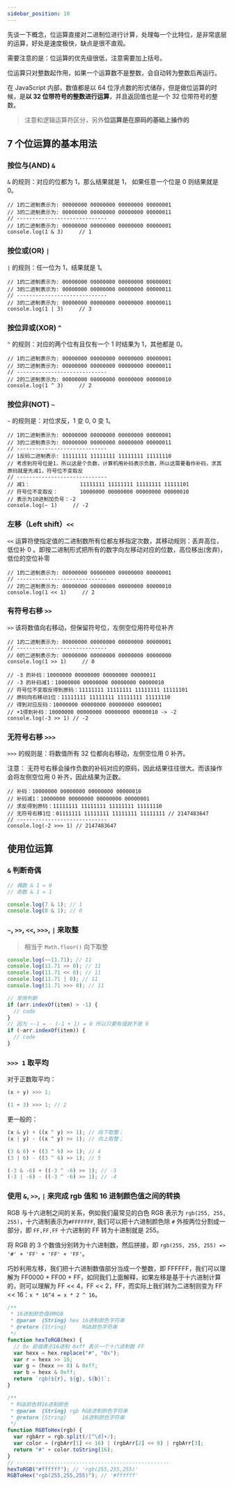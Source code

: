 ```yaml
---
sidebar_position: 10
---
```


先谈一下概念，位运算直接对二进制位进行计算，处理每一个比特位，是非常底层的运算，好处是速度极快，缺点是很不直观。

需要注意的是：位运算的优先级很低，注意需要加上括号。

位运算只对整数起作用，如果一个运算数不是整数，会自动转为整数后再运行。

在 JavaScript 内部，数值都是以 64 位浮点数的形式储存，但是做位运算的时候，是**以 32 位带符号的整数进行运算**，并且返回值也是一个 32 位带符号的整数。

> 注意和逻辑运算符区分，另外**位运算是在原码的基础上操作的**

## 7 个位运算的基本用法

### 按位与(AND) `&`

`&` 的规则：对应的位都为 1，那么结果就是 1， 如果任意一个位是 0 则结果就是 0。

```
// 1的二进制表示为: 00000000 00000000 00000000 00000001
// 3的二进制表示为: 00000000 00000000 00000000 00000011
// -----------------------------
// 1的二进制表示为: 00000000 00000000 00000000 00000001
console.log(1 & 3)     // 1
```

### 按位或(OR) `|`

`|` 的规则：任一位为 1，结果就是 1。

```
// 1的二进制表示为: 00000000 00000000 00000000 00000001
// 3的二进制表示为: 00000000 00000000 00000000 00000011
// -----------------------------
// 3的二进制表示为: 00000000 00000000 00000000 00000011
console.log(1 | 3)     // 3
```

### 按位异或(XOR) `^`

`^` 的规则：对应的两个位有且仅有一个 1 时结果为 1，其他都是 0。

```
// 1的二进制表示为: 00000000 00000000 00000000 00000001
// 3的二进制表示为: 00000000 00000000 00000000 00000011
// -----------------------------
// 2的二进制表示为: 00000000 00000000 00000000 00000010
console.log(1 ^ 3)     // 2
```

### 按位非(NOT) `~`

`~` 的规则是：对位求反，1 变 0, 0 变 1。

```
// 1的二进制表示为: 00000000 00000000 00000000 00000001
// 3的二进制表示为: 00000000 00000000 00000000 00000011
// -----------------------------
// 1反码二进制表示: 11111111 11111111 11111111 11111110
// 考虑到符号位是1，所以这是个负数，计算机用补码表示负数，所以这需要看作补码，求其原码就是先减1，符号位不变取反
// -----------------------------
// 减1：                11111111 11111111 11111111 11111101
// 符号位不变取反：       10000000 00000000 00000000 00000010
// 表示为10进制加负号：-2
console.log(~ 1)     // -2
```

### 左移（Left shift）`<<`

`<<` 运算符使指定值的二进制数所有位都左移指定次数，其移动规则：丢弃高位，低位补 0 。即按二进制形式把所有的数字向左移动对应的位数，高位移出(舍弃)，低位的空位补零

```
// 1的二进制表示为: 00000000 00000000 00000000 00000001
// -----------------------------
// 2的二进制表示为: 00000000 00000000 00000000 00000010
console.log(1 << 1)     // 2
```

### 有符号右移 `>>`

`>>` 该将数值向右移动，但保留符号位，左侧空位用符号位补齐

```
// 1的二进制表示为: 00000000 00000000 00000000 00000001
// -----------------------------
// 0的二进制表示为: 00000000 00000000 00000000 00000000
console.log(1 >> 1)     // 0

// -3 的补码：10000000 00000000 00000000 00000011
// -3 的补码减1：10000000 00000000 00000000 00000010
// 符号位不变取反得到原码：11111111 11111111 11111111 11111101
// 原码向右移动1位：11111111 11111111 11111111 11111110
// 得到对应反码：10000000 00000000 00000000 00000001
// +1得到补码：10000000 00000000 00000000 00000010 -> -2
console.log(-3 >> 1) // -2
```

### 无符号右移 `>>>`

`>>>` 的规则是：将数值所有 32 位都向右移动，左侧空位用 0 补齐。

注意： 无符号右移会操作负数的补码对应的原码，因此结果往往很大。而该操作会将左侧空位用 0 补齐，因此结果为正数。

```
// 补码：10000000 00000000 00000000 00000010
// 补码减1：10000000 00000000 00000000 00000001
// 求反得到原码：11111111 11111111 11111111 11111110
// 无符号右移1位：01111111 11111111 11111111 11111111 // 2147483647
// -----------------------------
console.log(-2 >>> 1) // 2147483647
```

## 使用位运算

### `&` 判断奇偶

```js
// 偶数 & 1 = 0
// 奇数 & 1 = 1

console.log(7 & 1); // 1
console.log(8 & 1); // 0
```

### `~`, `>>`, `<<`, `>>>`, `|` 来取整

> 相当于 `Math.floor()` 向下取整

```js
console.log(~~11.71); // 11
console.log(11.71 >> 0); // 11
console.log(11.71 << 0); // 11
console.log(11.71 | 0); // 11
console.log(11.71 >>> 0); // 11
```

```js
// 常用判断
if (arr.indexOf(item) > -1) {
  // code
}
// 因为 ~-1 = - (-1 + 1) = 0 所以只要有值就不是 0
if (~arr.indexOf(item)) {
  // code
}
```

### `>>> 1` 取平均

对于正数取平均：

```js
(x + y) >>> 1;

(1 + 3) >>> 1; // 2
```

更一般的：

```js
(x & y) + ((x ^ y) >> 1); // 向下取整；
(x | y) - ((x ^ y) >> 1); // 向上取整；

(3 & 6) + ((3 ^ 6) >> 1); // 4
(3 | 6) - ((3 ^ 6) >> 1); // 5

(-3 & -6) + ((-3 ^ -6) >> 1); // -5
(-3 | -6) - ((-3 ^ -6) >> 1); // -4
```

### 使用 `&`, `>>`, `|` 来完成 rgb 值和 16 进制颜色值之间的转换

RGB 与十六进制之间的关系，例如我们最常见的白色 RGB 表示为 `rgb(255, 255, 255)`，十六进制表示为`#FFFFFFF`, 我们可以把十六进制颜色除 `#` 外按两位分割成一部分，即 `FF,FF,FF` 十六进制的 FF 转为十进制就是 255。

将 RGB 的 3 个数值分别转为十六进制数，然后拼接，即 `rgb(255, 255, 255) => '#' + 'FF' + 'FF' + 'FF'`。

巧妙利用左移，我们把十六进制数值部分当成一个整数，即 FFFFFF，我们可以理解为 FF0000 + FF00 + FF，如同我们上面解释，如果左移是基于十六进制计算的，则可以理解为 FF << 4，FF << 2，FF，而实际上我们转为二进制则变为 FF << 16：`x * 16^4 = x * 2 ^ 16`。

```js
/**
 * 16进制颜色值转RGB
 * @param  {String} hex 16进制颜色字符串
 * @return {String}     RGB颜色字符串
 */
function hexToRGB(hex) {
  // 0x 前缀表示16进制 0xff 表示一个十六进制数 FF
  var hexx = hex.replace("#", "0x");
  var r = hexx >> 16;
  var g = (hexx >> 8) & 0xff;
  var b = hexx & 0xff;
  return `rgb(${r}, ${g}, ${b})`;
}

/**
 * RGB颜色转16进制颜色
 * @param  {String} rgb RGB进制颜色字符串
 * @return {String}     16进制颜色字符串
 */
function RGBToHex(rgb) {
  var rgbArr = rgb.split(/[^\d]+/);
  var color = (rgbArr[1] << 16) | (rgbArr[2] << 8) | rgbArr[3];
  return "#" + color.toString(16);
}
// -------------------------------------------------
hexToRGB("#ffffff"); // 'rgb(255,255,255)'
RGBToHex("rgb(255,255,255)"); // '#ffffff'
```

